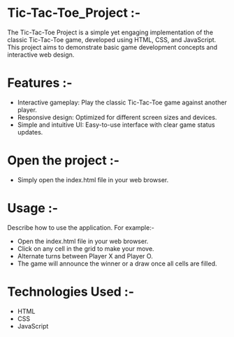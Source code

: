 # Tic-Tac-Toe_Project :-
The Tic-Tac-Toe Project is a simple yet engaging implementation of the classic Tic-Tac-Toe game, developed using HTML, CSS, and JavaScript. This project aims to demonstrate basic game development concepts and interactive web design.

# Features :-
 * Interactive gameplay: Play the classic Tic-Tac-Toe game against another player.
 * Responsive design: Optimized for different screen sizes and devices.
 * Simple and intuitive UI: Easy-to-use interface with clear game status updates.

# Open the project :-
 * Simply open the index.html file in your web browser.

# Usage :- 
 Describe how to use the application. For example:-
 * Open the index.html file in your web browser.
 * Click on any cell in the grid to make your move.
 * Alternate turns between Player X and Player O.
 * The game will announce the winner or a draw once all cells are filled.

# Technologies Used :- 
 * HTML
 * CSS
 * JavaScript
   
   
